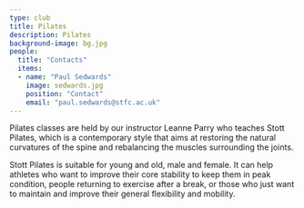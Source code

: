 ```yaml
---
type: club
title: Pilates
description: Pilates
background-image: bg.jpg
people:
  title: "Contacts"
  items:
  - name: "Paul Sedwards"
    image: sedwards.jpg
    position: "Contact"
    email: "paul.sedwards@stfc.ac.uk"
---
```


Pilates classes are held by our instructor Leanne Parry who teaches Stott Pilates, which is a contemporary style that aims at restoring the natural curvatures of the spine and rebalancing the muscles surrounding the joints. 

Stott Pilates is suitable for young and old, male and female. It can help athletes who want to improve their core stability to keep them in peak condition, people returning to exercise after a break, or those who just want to maintain and improve their general flexibility and mobility.  


